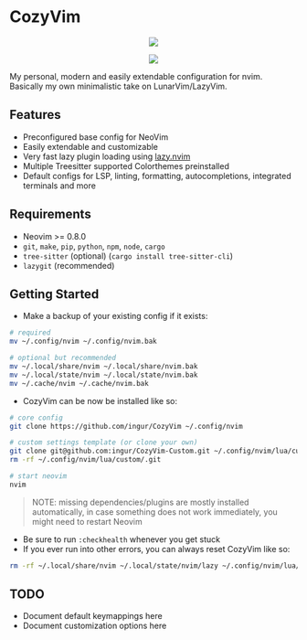 # CozyVim

<p align="center">
  <img src="https://user-images.githubusercontent.com/45173070/219077440-6572a179-5a81-4ecd-b205-d42d91f3e8d1.png" />
</p>
<p align="center">
  <img src="https://user-images.githubusercontent.com/45173070/219077688-9d3d252a-8961-4c86-8b8c-bd815e25c5d2.png" />
</p>

My personal, modern and easily extendable configuration for nvim. Basically my own minimalistic take on LunarVim/LazyVim.

## Features

- Preconfigured base config for NeoVim
- Easily extendable and customizable
- Very fast lazy plugin loading using [lazy.nvim](https://github.com/folke/lazy.nvim)
- Multiple Treesitter supported Colorthemes preinstalled
- Default configs for LSP, linting, formatting, autocompletions, integrated terminals and more

## Requirements

- Neovim >= 0.8.0
- `git`, `make`, `pip`, `python`, `npm`, `node`, `cargo`
- `tree-sitter` (optional) (`cargo install tree-sitter-cli`)
- `lazygit` (recommended)

## Getting Started

- Make a backup of your existing config if it exists:
```bash
# required
mv ~/.config/nvim ~/.config/nvim.bak

# optional but recommended
mv ~/.local/share/nvim ~/.local/share/nvim.bak
mv ~/.local/state/nvim ~/.local/state/nvim.bak
mv ~/.cache/nvim ~/.cache/nvim.bak
```
- CozyVim can be now be installed like so:
```bash
# core config
git clone https://github.com/ingur/CozyVim ~/.config/nvim

# custom settings template (or clone your own)
git clone git@github.com:ingur/CozyVim-Custom.git ~/.config/nvim/lua/custom
rm -rf ~/.config/nvim/lua/custom/.git

# start neovim
nvim
```
> NOTE: missing dependencies/plugins are mostly installed automatically, in case something does not work immediately, you might need to restart Neovim

- Be sure to run `:checkhealth` whenever you get stuck
- If you ever run into other errors, you can always reset CozyVim like so:
```bash
rm -rf ~/.local/share/nvim ~/.local/state/nvim/lazy ~/.config/nvim/lua/custom/lazy-lock.json
```

## TODO
- Document default keymappings here
- Document customization options here
